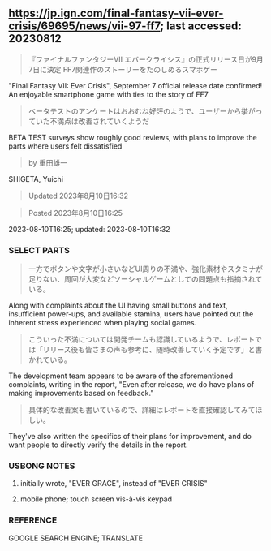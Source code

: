 ## https://jp.ign.com/final-fantasy-vii-ever-crisis/69695/news/vii-97-ff7; last accessed: 20230812

> 『ファイナルファンタジーVII エバークライシス』の正式リリース日が9月7日に決定 FF7関連作のストーリーをたのしめるスマホゲー

"Final Fantasy VII: Ever Crisis", September 7 official release date confirmed! An enjoyable smartphone game with ties to the story of FF7

> ベータテストのアンケートはおおむね好評のようで、ユーザーから挙がっていた不満点は改善されていくようだ

BETA TEST surveys show roughly good reviews, with plans to improve the parts where users felt dissatisfied

> by 重田雄一 

SHIGETA, Yuichi

> Updated 2023年8月10日16:32

> Posted 2023年8月10日16:25

2023-08-10T16:25; updated: 2023-08-10T16:32

### SELECT PARTS

> 一方でボタンや文字が小さいなどUI周りの不満や、強化素材やスタミナが足りない、周回が大変などソーシャルゲームとしての問題点も指摘されている。

Along with complaints about the UI having small buttons and text, insufficient power-ups, and available stamina, users have pointed out the inherent stress experienced when  playing social games.

> こういった不満については開発チームも認識しているようで、レポートでは「リリース後も皆さまの声も参考に、随時改善していく予定です」と書かれている。

The development team appears to be aware of the aforementioned complaints, writing in the report, "Even after release, we do have plans of making improvements based on feedback." 

> 具体的な改善案も書いているので、詳細はレポートを直接確認してみてほしい。

They've also written the specifics of their plans for improvement, and do want people to directly verify the details in the report.

### USBONG NOTES

1) initially wrote, "EVER GRACE", instead of "EVER CRISIS"

2) mobile phone; touch screen vis-à-vis keypad

### REFERENCE

GOOGLE SEARCH ENGINE; TRANSLATE
